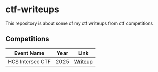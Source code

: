 # ctf-writeups

This repository is about some of my ctf writeups from ctf competitions

## Competitions

| Event Name | Year | Link |
|------------|------|------|
| HCS Intersec CTF | 2025 | [Writeup](./HCS-Intersec) |
